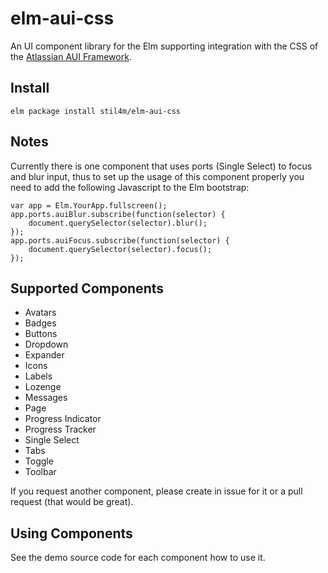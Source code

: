 # elm-aui-css

An UI component library for the Elm supporting integration with the CSS of the [Atlassian AUI Framework](https://docs.atlassian.com/aui).

## Install

```
elm package install stil4m/elm-aui-css
```

## Notes

Currently there is one component that uses ports (Single Select) to focus and blur input,
thus to set up the usage of this component properly you need to add the following Javascript to the Elm bootstrap:

```
var app = Elm.YourApp.fullscreen();
app.ports.auiBlur.subscribe(function(selector) {
    document.querySelector(selector).blur();
});
app.ports.auiFocus.subscribe(function(selector) {
    document.querySelector(selector).focus();
});
```

## Supported Components

* Avatars
* Badges
* Buttons
* Dropdown
* Expander
* Icons
* Labels
* Lozenge
* Messages
* Page
* Progress Indicator
* Progress Tracker
* Single Select
* Tabs
* Toggle
* Toolbar

If you request another component, please create in issue for it or a pull request (that would be great).

## Using Components

See the demo source code for each component how to use it.
